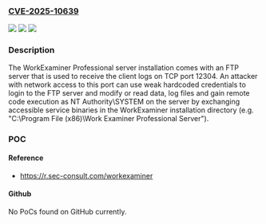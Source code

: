 ### [CVE-2025-10639](https://cve.mitre.org/cgi-bin/cvename.cgi?name=CVE-2025-10639)
![](https://img.shields.io/static/v1?label=Product&message=WorkExaminer%20Professional&color=blue)
![](https://img.shields.io/static/v1?label=Version&message=%3C%3D%204.0.0.52001%20&color=brightgreen)
![](https://img.shields.io/static/v1?label=Vulnerability&message=CWE-798%20Use%20of%20Hard-coded%20Credentials&color=brightgreen)

### Description

The WorkExaminer Professional server installation comes with an FTP server that is used to receive the client logs on TCP port 12304. An attacker with network access to this port can use weak hardcoded credentials to login to the FTP server and modify or read data, log files and gain remote code execution as NT Authority\SYSTEM on the server by exchanging accessible service binaries in the WorkExaminer installation directory (e.g. "C:\Program File (x86)\Work Examiner Professional Server").

### POC

#### Reference
- https://r.sec-consult.com/workexaminer

#### Github
No PoCs found on GitHub currently.

